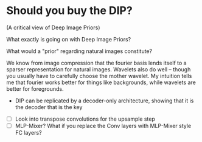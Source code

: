 # Should you buy the DIP?

(A critical view of Deep Image Priors)

What exactly is going on with Deep Image Priors?



What would a "prior" regarding natural images constitute?

We know from image compression that the fourier basis lends itself to a sparser representation for natural images. Wavelets also do well – though you usually have to carefully choose the mother wavelet. My intuition tells me that fourier works better for things like backgrounds, while wavelets are better for foregrounds.

 - DIP can be replicated by a decoder-only architecture, showing that it is the decoder that is the key

 
 - [ ] Look into transpose convolutions for the upsample step
 - [ ] MLP-Mixer? What if you replace the Conv layers with MLP-Mixer style FC layers?